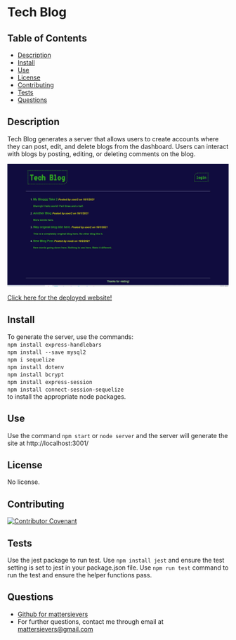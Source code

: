 
 
  # Tech Blog
  []()

  ## Table of Contents
  * [Description](#description)
  * [Install](#install)
  * [Use](#use)
  * [License](#license)
  * [Contributing](#contributing)
  * [Tests](#tests)
  * [Questions](#questions)

  ## Description
  Tech Blog generates a server that allows users to create accounts where they can post, edit, and delete blogs from the dashboard. Users can interact with blogs by posting, editing, or deleting comments on the blog.

  ![homescreen](public/images/tech-blog-homepage.jpg)

  [Click here for the deployed website!](https://sleepy-earth-77165.herokuapp.com/)

  ## Install
  To generate the server, use the commands:    
  `npm install express-handlebars`   
  `npm install --save mysql2`     
  `npm i sequelize`   
  `npm install dotenv`    
  `npm install bcrypt`   
  `npm install express-session`   
  `npm install connect-session-sequelize`   
  to install the appropriate node packages.
  
  ## Use
  Use the command `npm start` or `node server` and the server will generate the site at http://localhost:3001/
  
  ## License
  No license.

  ## Contributing
  [![Contributor Covenant](https://img.shields.io/badge/Contributor%20Covenant-2.1-4baaaa.svg)](code_of_conduct.md)

  ## Tests
  Use the jest package to run test. Use  `npm install jest` and ensure the test setting is set to jest in your package.json file. Use `npm run test` command to run the test and ensure the helper functions pass.
  
  ## Questions
  - [Github for mattersievers](http://www.github.com/mattersievers)
  - For further questions, contact me through email at mattersievers@gmail.com

